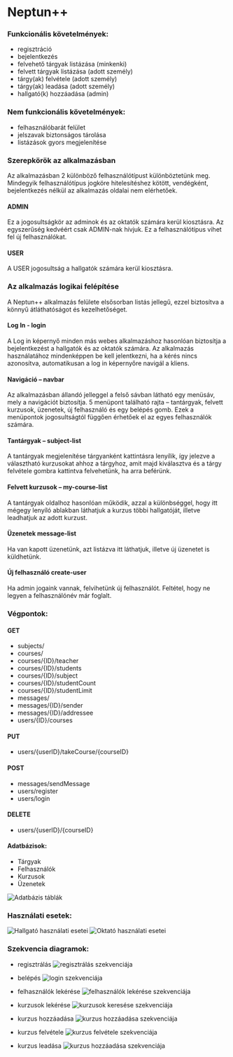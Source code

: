 # Neptun++

### Funkcionális követelmények:
* regisztráció
* bejelentkezés
* felvehető tárgyak listázása (minkenki)
* felvett tárgyak listázása (adott személy)
* tárgy(ak) felvétele (adott személy)
* tárgy(ak) leadása (adott személy)
* hallgató(k) hozzáadása (admin)

### Nem funkcionális követelmények:
* felhasználóbarát felület
* jelszavak biztonságos tárolása
* listázások gyors megjelenítése


### Szerepkörök az alkalmazásban

Az alkalmazásban 2 különböző felhasználótípust különböztetünk meg. Mindegyik felhasználótípus jogköre hitelesítéshez kötött, vendégként, bejelentkezés nélkül az alkalmazás oldalai nem elérhetőek.

#### ADMIN

Ez a jogosultságkör az adminok és az oktatók számára kerül kiosztásra. Az egyszerűség kedvéért csak ADMIN-nak hívjuk. Ez a felhasználótípus vihet fel új felhasználókat.

#### USER

A USER jogosultság a hallgatók számára kerül kiosztásra.

### Az alkalmazás logikai felépítése

A Neptun++ alkalmazás felülete elsősorban listás jellegű, ezzel biztosítva a könnyű átláthatóságot és kezelhetőséget.

#### Log In - login

A Log in képernyő minden más webes alkalmazáshoz hasonlóan biztosítja a bejelentkezést a hallgatók és az oktatók számára. Az alkalmazás használatához mindenképpen be kell jelentkezni, ha a kérés nincs azonosítva, automatikusan a log in képernyőre navigál a kliens.

#### Navigáció – navbar

Az alkalmazásban állandó jelleggel a felső sávban látható egy menüsáv, mely a navigációt biztosítja.  5 menüpont található rajta – tantárgyak, felvett kurzusok, üzenetek,  új felhasználó és egy belépés gomb. Ezek a menüpontok jogosultságtól függően érhetőek el az egyes felhasználók számára. 

#### Tantárgyak – subject-list

A tantárgyak megjelenítése tárgyanként kattintásra lenyílik, így jelezve a választható kurzusokat ahhoz a tárgyhoz, amit majd kiválasztva és a tárgy felvétele gombra kattintva felvehetünk, ha arra beférünk.

#### Felvett kurzusok – my-course-list

A tantárgyak oldalhoz hasonlóan működik, azzal a különbséggel, hogy itt mégegy lenyíló ablakban láthatjuk a kurzus többi hallgatóját, illetve leadhatjuk az adott kurzust.

#### Üzenetek  message-list

Ha van kapott üzenetünk, azt listázva itt láthatjuk, illetve új üzenetet is küldhetünk.

#### Új felhasználó  create-user

Ha admin jogaink vannak, felvihetünk új felhasználót. Feltétel, hogy ne legyen a felhasználónév már foglalt.



### Végpontok:

#### GET 
* subjects/
* courses/
* courses/{ID}/teacher
* courses/{ID}/students
* courses/{ID}/subject
* courses/{ID}/studentCount
* courses/{ID}/studentLimit
* messages/
* messages/{ID}/sender
* messages/{ID}/addressee
* users/{ID}/courses


#### PUT
* users/{userID}/takeCourse/{courseID}


#### POST
* messages/sendMessage
* users/register
* users/login


#### DELETE
* users/{userID}/{courseID}



#### Adatbázisok:
* Tárgyak
* Felhasználók
* Kurzusok
* Üzenetek



![Adatbázis táblák](docs/img/Classdiagram1.png)


### Használati esetek:
![Hallgató használati esetei](docs/img/Usecasediagram1.png)
![Oktató használati esetei](docs/img/Usecasediagram2.png)

### Szekvencia diagramok:

* regisztrálás
![regisztrálás szekvenciája](docs/img/register.png)

* belépés
![login szekvenciája](docs/img/login.png)

* felhasználók lekérése
![felhasználók lekérése szekvenciája](docs/img/getAll.png)

* kurzusok lekérése
![kurzusok keresése szekvenciája](docs/img/courses.png)

* kurzus hozzáadása
![kurzus hozzáadása szekvenciája](docs/img/addCourse.png)

* kurzus felvétele
![kurzus felvétele szekvenciája](docs/img/takeCourse.png)

* kurzus leadása
![kurzus hozzáadása szekvenciája](docs/img/leaveCourse.png)

